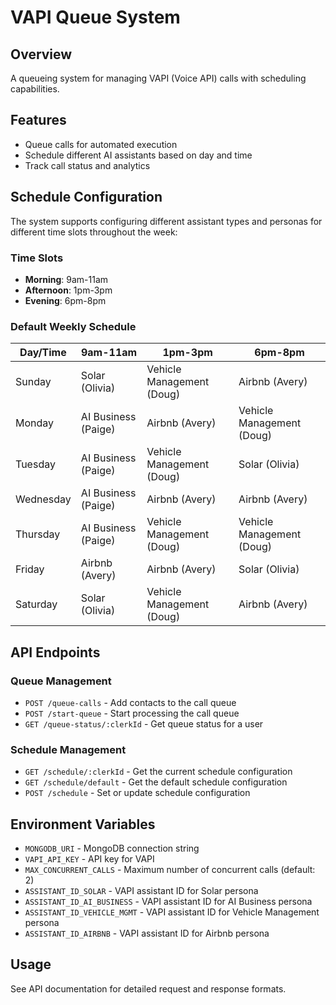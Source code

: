 # VAPI Queue System

## Overview

A queueing system for managing VAPI (Voice API) calls with scheduling capabilities.

## Features

- Queue calls for automated execution
- Schedule different AI assistants based on day and time
- Track call status and analytics

## Schedule Configuration

The system supports configuring different assistant types and personas for different time slots throughout the week:

### Time Slots

- **Morning**: 9am-11am
- **Afternoon**: 1pm-3pm
- **Evening**: 6pm-8pm

### Default Weekly Schedule

| Day/Time  | 9am-11am            | 1pm-3pm                   | 6pm-8pm                   |
| --------- | ------------------- | ------------------------- | ------------------------- |
| Sunday    | Solar (Olivia)      | Vehicle Management (Doug) | Airbnb (Avery)            |
| Monday    | AI Business (Paige) | Airbnb (Avery)            | Vehicle Management (Doug) |
| Tuesday   | AI Business (Paige) | Vehicle Management (Doug) | Solar (Olivia)            |
| Wednesday | AI Business (Paige) | Airbnb (Avery)            | Airbnb (Avery)            |
| Thursday  | AI Business (Paige) | Vehicle Management (Doug) | Vehicle Management (Doug) |
| Friday    | Airbnb (Avery)      | Airbnb (Avery)            | Solar (Olivia)            |
| Saturday  | Solar (Olivia)      | Vehicle Management (Doug) | Airbnb (Avery)            |

## API Endpoints

### Queue Management

- `POST /queue-calls` - Add contacts to the call queue
- `POST /start-queue` - Start processing the call queue
- `GET /queue-status/:clerkId` - Get queue status for a user

### Schedule Management

- `GET /schedule/:clerkId` - Get the current schedule configuration
- `GET /schedule/default` - Get the default schedule configuration
- `POST /schedule` - Set or update schedule configuration

## Environment Variables

- `MONGODB_URI` - MongoDB connection string
- `VAPI_API_KEY` - API key for VAPI
- `MAX_CONCURRENT_CALLS` - Maximum number of concurrent calls (default: 2)
- `ASSISTANT_ID_SOLAR` - VAPI assistant ID for Solar persona
- `ASSISTANT_ID_AI_BUSINESS` - VAPI assistant ID for AI Business persona
- `ASSISTANT_ID_VEHICLE_MGMT` - VAPI assistant ID for Vehicle Management persona
- `ASSISTANT_ID_AIRBNB` - VAPI assistant ID for Airbnb persona

## Usage

See API documentation for detailed request and response formats.
